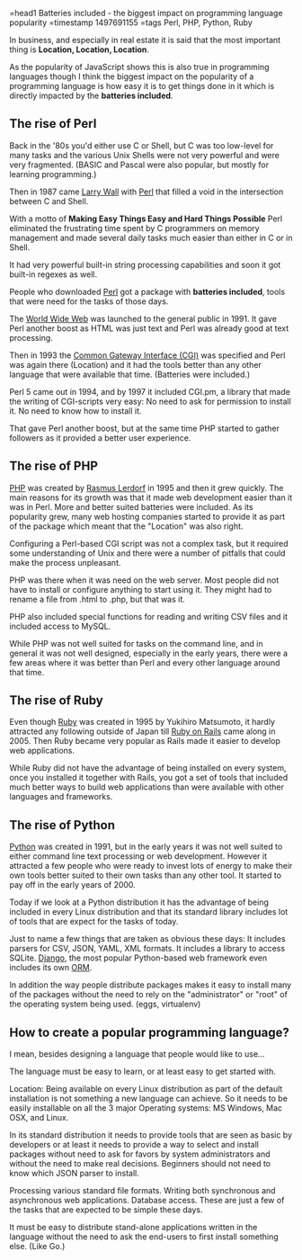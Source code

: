 =head1 Batteries included - the biggest impact on programming language popularity
=timestamp 1497691155
=tags Perl, PHP, Python, Ruby



In business, and especially in real estate it is said that the most important thing is <b>Location, Location, Location</b>.

As the popularity of JavaScript shows this is also true in programming languages though I think the biggest impact on the popularity of a programming language is how easy it is to get things done in it which is directly impacted by the <b>batteries included</b>.



<h2>The rise of Perl</h2>

Back in the '80s you'd either use C or Shell, but C was too low-level for many tasks and the various Unix Shells were not very powerful and were very fragmented. 
(BASIC and Pascal were also popular, but mostly for learning programming.)

Then in 1987 came <a href="http://www.wall.org/~larry/">Larry Wall</a> with <a href="https://en.wikipedia.org/wiki/Perl">Perl</a> that filled a void in the intersection between C and Shell.

With a motto of <b>Making Easy Things Easy and Hard Things Possible</b> Perl eliminated the frustrating time spent by C programmers on memory management and made several daily tasks much easier than either in C or in Shell.

It had very powerful built-in string processing capabilities and soon it got built-in regexes as well.

People who downloaded <a href="http://www.perl.org/">Perl</a> got a package with <b>batteries included</b>, tools that were need for the tasks of those days.

The <a href="https://en.wikipedia.org/wiki/World_Wide_Web">World Wide Web</a> was launched to the general public in 1991. It gave Perl another boost as HTML was just text and Perl was already good at text processing.

Then in 1993 the <a href="https://en.wikipedia.org/wiki/Common_Gateway_Interface">Common Gateway Interface (CGI)</a> was specified and Perl was again there (Location) and it had the tools better than any other language that were available that time. (Batteries were included.)

Perl 5 came out in 1994, and by 1997 it included CGI.pm, a library that made the writing of CGI-scripts very easy: No need to ask for permission to install it. No need to know how to install it.

That gave Perl another boost, but at the same time PHP started to gather followers as it provided a better user experience.

<h2>The rise of PHP</h2>

<a href="https://en.wikipedia.org/wiki/PHP">PHP</a> was created by <a href="https://lerdorf.com/">Rasmus Lerdorf</a> in 1995 and then it grew quickly. The main reasons for its growth was that it made web development easier than it was in Perl. More and better suited batteries were included. As its popularity grew, many web hosting companies started to provide it as part of the package which meant that the "Location" was also right.

Configuring a Perl-based CGI script was not a complex task, but it required some understanding of Unix and there were a number of pitfalls that could make the process unpleasant.

PHP was there when it was need on the web server. Most people did not have to install or configure anything to start using it. They might had to rename a file from .html to .php, but that was it.

PHP also included special functions for reading and writing CSV files and it included access to MySQL.

While PHP was not well suited for tasks on the command line, and in general it was not well designed, especially in the early years, there were a few areas where it was better than Perl and every other language around that time.

<h2>The rise of Ruby</h2>

Even though <a href="https://en.wikipedia.org/wiki/Ruby_(programming_language)">Ruby</a> was created in 1995 by Yukihiro Matsumoto, it hardly attracted any following outside of Japan till <a href="http://rubyonrails.org/">Ruby on Rails</a> came along in 2005. Then Ruby became very popular as Rails made it easier to develop web applications.

While Ruby did not have the advantage of being installed on every system, once you installed it together with Rails, you got a set of tools that included much better ways to build web applications than were available with other languages and frameworks.

<h2>The rise of Python</h2>

<a href="https://en.wikipedia.org/wiki/Python_(programming_language)">Python</a> was created in 1991, but in the early years it was not well suited to either command line text processing or web development. However it attracted a few people who were ready to invest lots of energy to make their own tools better suited to their own tasks than any other tool. It started to pay off in the early years of 2000.

Today if we look at a Python distribution it has the advantage of being included in every Linux distribution and that its standard library includes lot of tools that are expect for the tasks of today.

Just to name a few things that are taken as obvious these days: It includes parsers for CSV, JSON, YAML, XML formats. It includes a library to access SQLite.
<a href="https://en.wikipedia.org/wiki/Django_(web_framework)">Django</a>, the most popular Python-based web framework even includes its own <a href="https://en.wikipedia.org/wiki/Object-relational_mapping">ORM</a>.

In addition the way people distribute packages makes it easy to install many of the packages without the need to rely on the "administrator" or "root" of the operating system being used. (eggs, virtualenv)

<h2>How to create a popular programming language?</h2>

I mean, besides designing a language that people would like to use...

The language must be easy to learn, or at least easy to get started with.

Location: Being available on every Linux distribution as part of the default installation is not something a new language can achieve. So it needs to be easily installable on all the 3 major Operating systems: MS Windows, Mac OSX, and Linux.

In its standard distribution it needs to provide tools that are seen as basic by developers
or at least it needs to provide a way to select and install packages without need to ask
for favors by system administrators and without the need to make real decisions.
Beginners should not need to know which JSON parser to install.

Processing various standard file formats. Writing both synchronous and asynchronous web applications. Database access.
These are just a few of the tasks that are expected to be simple these days.

It must be easy to distribute stand-alone applications written in the language without the need to ask the end-users to first install something else. (Like Go.)

